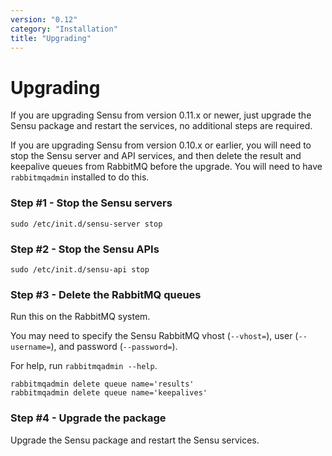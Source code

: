 ```yaml
---
version: "0.12"
category: "Installation"
title: "Upgrading"
---
```


# Upgrading

If you are upgrading Sensu from version 0.11.x or newer, just upgrade
the Sensu package and restart the services, no additional steps are
required.

If you are upgrading Sensu from version 0.10.x or earlier, you will
need to stop the Sensu server and API services, and then delete the
result and keepalive queues from RabbitMQ before the upgrade. You will
need to have `rabbitmqadmin` installed to do this.

### Step #1 - Stop the Sensu servers

``` shell
sudo /etc/init.d/sensu-server stop
```

### Step #2 - Stop the Sensu APIs

``` shell
sudo /etc/init.d/sensu-api stop
```

### Step #3 - Delete the RabbitMQ queues

Run this on the RabbitMQ system.

You may need to specify the Sensu RabbitMQ vhost (`--vhost=`), user
(`--username=`), and password (`--password=`).

For help, run `rabbitmqadmin --help`.

``` shell
rabbitmqadmin delete queue name='results'
rabbitmqadmin delete queue name='keepalives'
```

### Step #4 - Upgrade the package

Upgrade the Sensu package and restart the Sensu services.
